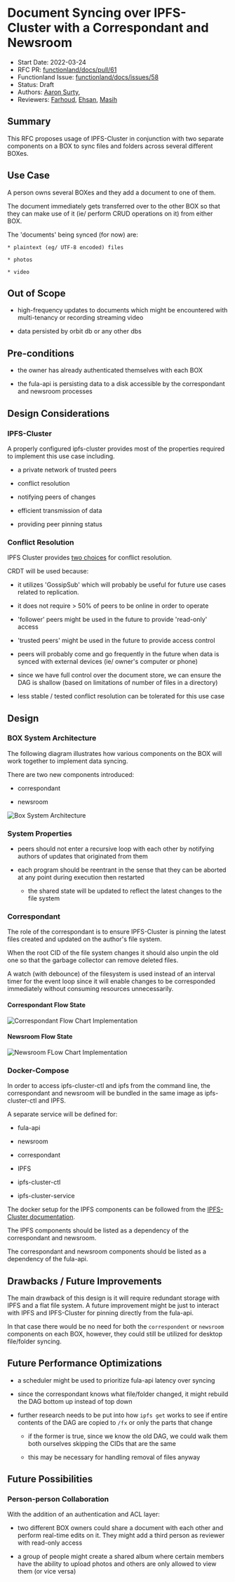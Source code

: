 # Document Syncing over IPFS-Cluster with a Correspondant and Newsroom
- Start Date: 2022-03-24
- RFC PR: [functionland/docs/pull/61](https://github.com/functionland/docs/pull/61)
- Functionland Issue: [functionland/docs/issues/58](https://github.com/functionland/docs/issues/58)
- Status: Draft
- Authors: [Aaron Surty](https://github.com/gitaaron),
- Reviewers: [Farhoud](https://github.com/farhoud), [Ehsan](https://github.com/ehsan6sha), [Masih](https://github.com/orgs/functionland/people/masih)

## Summary

This RFC proposes usage of IPFS-Cluster in conjunction with two separate components on a BOX to sync files and folders across several different BOXes.

## Use Case

A person owns several BOXes and they add a document to one of them.

The document immediately gets transferred over to the other BOX so that they can make use of it (ie/ perform CRUD operations on it) from either BOX.

The 'documents' being synced (for now) are:

    * plaintext (eg/ UTF-8 encoded) files

    * photos

    * video


## Out of Scope

* high-frequency updates to documents which might be encountered with multi-tenancy or recording streaming video

* data persisted by orbit db or any other dbs

## Pre-conditions
[pre-conditions]: #pre-conditions

* the owner has already authenticated themselves with each BOX

* the fula-api is persisting data to a disk accessible by the correspondant and newsroom processes

## Design Considerations

### IPFS-Cluster

A properly configured ipfs-cluster provides most of the properties required to implement this use case including.

  * a private network of trusted peers

  * conflict resolution

  * notifying peers of changes

  * efficient transmission of data

  * providing peer pinning status

### Conflict Resolution

IPFS Cluster provides [two choices](https://cluster.ipfs.io/documentation/guides/consensus/) for conflict resolution.

CRDT will be used because:

  * it utilizes 'GossipSub' which will probably be useful for future use cases related to replication.

  * it does not require > 50% of peers to be online in order to operate

  * 'follower' peers might be used in the future to provide 'read-only' access

  * 'trusted peers' might be used in the future to provide access control

  * peers will probably come and go frequently in the future when data is synced with external devices (ie/ owner's computer or phone)

  * since we have full control over the document store, we can ensure the DAG is shallow (based on limitations of number of files in a directory)

  * less stable / tested conflict resolution can be tolerated for this use case

## Design
### BOX System Architecture

The following diagram illustrates how  various components on the BOX will work together to implement data syncing.

There are two new components introduced:

  * correspondant

  * newsroom

![Box System Architecture](/diagrams/BOX-data-sync-architecture.png)

### System Properties

  * peers should not enter a recursive loop with each other by notifying authors of updates that originated from them

  * each program should be reentrant in the sense that they can be aborted at any point during execution then restarted

     * the shared state will be updated to reflect the latest changes to the file system


### Correspondant

The role of the correspondant is to ensure IPFS-Cluster is pinning the latest files created and updated on the author's file system.

When the root CID of the file system changes it should also unpin the old one so that the garbage collector can remove deleted files.

A watch (with debounce) of the filesystem is used instead of an interval timer for the event loop since it will enable changes to be corresponded immediately without consuming resources unnecessarily.

#### Correspondant Flow State

![Correspondant Flow Chart Implementation](/diagrams/data-sync-correspondant.png)

#### Newsroom Flow State

![Newsroom FLow Chart Implementation](/diagrams/data-sync-newsroom.png)


### Docker-Compose

In order to access ipfs-cluster-ctl and ipfs from the command line, the correspondant and newsroom will be bundled in the same image as ipfs-cluster-ctl and IPFS.

A separate service will be defined for:

  * fula-api

  * newsroom

  * correspondant

  * IPFS

  * ipfs-cluster-ctl

  * ipfs-cluster-service

The docker setup for the IPFS components can be followed from the  [IPFS-Cluster documentation](http://cluster.ipfs.io.ipns.localhost:8080/documentation/deployment/automations/#docker).

The IPFS components should be listed as a dependency of the correspondant and newsroom.

The correspondant and newsroom components should be listed as a dependency of the fula-api.

## Drawbacks / Future Improvements

The main drawback of this design is it will require redundant storage with IPFS and a flat file system.  A future improvement might be just to interact with IPFS and IPFS-Cluster for pinning directly from the fula-api.

In that case there would be no need for both the `correspondent` or `newsroom` components on each BOX, however, they could still be utilized for desktop file/folder syncing.

## Future Performance Optimizations

* a scheduler might be used to prioritize fula-api latency over syncing

* since the correspondant knows what file/folder changed, it might rebuild the DAG bottom up instead of top down

* further research needs to be put into how `ipfs get` works to see if entire contents of the DAG are copied to `/fx` or only the parts that change

  * if the former is true, since we know the old DAG, we could walk them both ourselves skipping the CIDs that are the same

  * this may be necessary for handling removal of files anyway


## Future Possibilities
[future-possibilities]: #future-possibilities

### Person-person Collaboration

With the addition of an authentication and ACL layer: 
  * two different BOX owners could share a document with each other and perform real-time edits on it.  They might add a third person as reviewer with read-only access

  * a group of people might create a shared album where certain members have the ability to upload photos and others are only allowed to view them (or vice versa)
